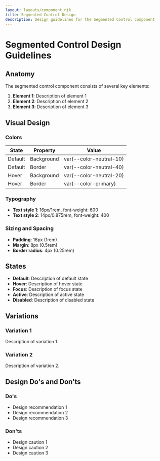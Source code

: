 ```yaml
---
layout: layouts/component.njk
title: Segmented Control Design
description: Design guidelines for the Segmented Control component
---
```


# Segmented Control Design Guidelines

## Anatomy

The segmented control component consists of several key elements:

1. **Element 1**: Description of element 1
2. **Element 2**: Description of element 2
3. **Element 3**: Description of element 3

## Visual Design

### Colors

| State | Property | Value |
|-------|----------|-------|
| Default | Background | var(--color-neutral-10) |
| Default | Border | var(--color-neutral-40) |
| Hover | Background | var(--color-neutral-20) |
| Hover | Border | var(--color-primary) |

### Typography

- **Text style 1**: 16px/1rem, font-weight: 600
- **Text style 2**: 14px/0.875rem, font-weight: 400

### Sizing and Spacing

- **Padding**: 16px (1rem)
- **Margin**: 8px (0.5rem)
- **Border radius**: 4px (0.25rem)

## States

- **Default**: Description of default state
- **Hover**: Description of hover state
- **Focus**: Description of focus state
- **Active**: Description of active state
- **Disabled**: Description of disabled state

## Variations

### Variation 1

Description of variation 1.

### Variation 2

Description of variation 2.

## Design Do's and Don'ts

### Do's

- Design recommendation 1
- Design recommendation 2
- Design recommendation 3

### Don'ts

- Design caution 1
- Design caution 2
- Design caution 3
